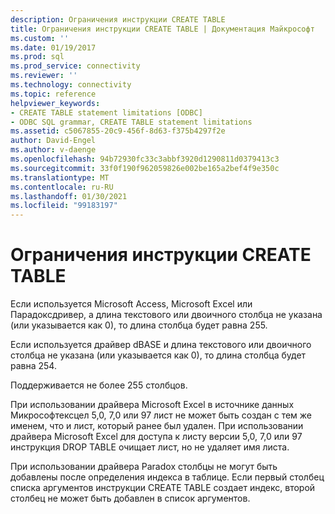 ```yaml
---
description: Ограничения инструкции CREATE TABLE
title: Ограничения инструкции CREATE TABLE | Документация Майкрософт
ms.custom: ''
ms.date: 01/19/2017
ms.prod: sql
ms.prod_service: connectivity
ms.reviewer: ''
ms.technology: connectivity
ms.topic: reference
helpviewer_keywords:
- CREATE TABLE statement limitations [ODBC]
- ODBC SQL grammar, CREATE TABLE statement limitations
ms.assetid: c5067855-20c9-456f-8d63-f375b4297f2e
author: David-Engel
ms.author: v-daenge
ms.openlocfilehash: 94b72930fc33c3abbf3920d1290811d0379413c3
ms.sourcegitcommit: 33f0f190f962059826e002be165a2bef4f9e350c
ms.translationtype: MT
ms.contentlocale: ru-RU
ms.lasthandoff: 01/30/2021
ms.locfileid: "99183197"
---
```

# <a name="create-table-statement-limitations"></a>Ограничения инструкции CREATE TABLE
Если используется Microsoft Access, Microsoft Excel или Парадоксдривер, а длина текстового или двоичного столбца не указана (или указывается как 0), то длина столбца будет равна 255.  
  
 Если используется драйвер dBASE и длина текстового или двоичного столбца не указана (или указывается как 0), то длина столбца будет равна 254.  
  
 Поддерживается не более 255 столбцов.  
  
 При использовании драйвера Microsoft Excel в источнике данных Микрософтексцел 5,0, 7,0 или 97 лист не может быть создан с тем же именем, что и лист, который ранее был удален. При использовании драйвера Microsoft Excel для доступа к листу версии 5,0, 7,0 или 97 инструкция DROP TABLE очищает лист, но не удаляет имя листа.  
  
 При использовании драйвера Paradox столбцы не могут быть добавлены после определения индекса в таблице. Если первый столбец списка аргументов инструкции CREATE TABLE создает индекс, второй столбец не может быть добавлен в список аргументов.
